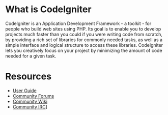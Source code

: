 # What is CodeIgniter

CodeIgniter is an Application Development Framework - a toolkit - for people who build web sites using PHP. Its goal is to enable you to develop projects much faster than you could if you were writing code from scratch, by providing a rich set of libraries for commonly needed tasks, as well as a simple interface and logical structure to access these libraries. CodeIgniter lets you creatively focus on your project by minimizing the amount of code needed for a given task.

# Resources

 * [User Guide](http://codeigniter.com/user_guide/)
 * [Community Forums](http://codeigniter.com/forums/)
 * [Community Wiki](http://codeigniter.com/wiki/)
 * [Community IRC](http://webchat.freenode.net/?channels=codeigniter&uio=d4)]
